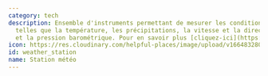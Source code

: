 ```yaml
---
category: tech
description: Ensemble d'instruments permettant de mesurer les conditions atmosphériques
  telles que la température, les précipitations, la vitesse et la direction du vent
  et la pression barométrique. Pour en savoir plus [cliquez-ici](https://fr.wikipedia.org/wiki/Station_météorologique)
icon: https://res.cloudinary.com/helpful-places/image/upload/v1664832801/dtpr-icons/tech/air_f3kvwc.svg
id: weather_station
name: Station météo
---
```

